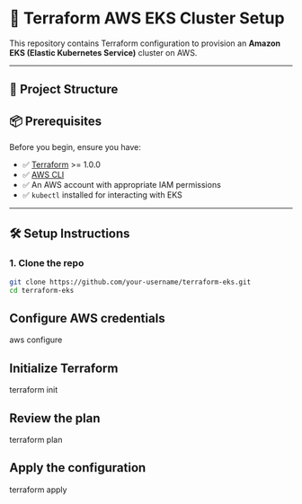 # 🚀 Terraform AWS EKS Cluster Setup

This repository contains Terraform configuration to provision an **Amazon EKS (Elastic Kubernetes Service)** cluster on AWS.

---

## 🧱 Project Structure

## 📦 Prerequisites

Before you begin, ensure you have:

- ✅ [Terraform](https://www.terraform.io/downloads.html) >= 1.0.0
- ✅ [AWS CLI](https://docs.aws.amazon.com/cli/latest/userguide/install-cliv2.html)
- ✅ An AWS account with appropriate IAM permissions
- ✅ `kubectl` installed for interacting with EKS

---

## 🛠️ Setup Instructions

### 1. Clone the repo

```bash
git clone https://github.com/your-username/terraform-eks.git
cd terraform-eks
```
## Configure AWS credentials
   aws configure

## Initialize Terraform
   terraform init

## Review the plan
   terraform plan

## Apply the configuration
   terraform apply

